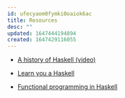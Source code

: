 ```yaml
---
id: ufecyaom0fymki0oaiok6ac
title: Resources
desc: ""
updated: 1647444194894
created: 1647429116055
---
```


- [A history of Haskell (video)](https://www.youtube.com/watch?v=3bjXGrycMhQ)

- [Learn you a Haskell](http://learnyouahaskell.com/chapters)

- [Functional programming in Haskell](https://www.youtube.com/watch?v=a0fPHkzK36I&list=PLF1Z-APd9zK7usPMx3LGMZEHrECUGodd3&index=1)

